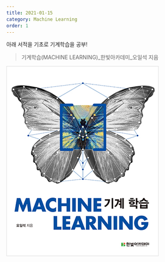 ```yaml
---
title: 2021-01-15
category: Machine Learning
order: 1
---
```


아래 서적을 기초로 기계학습을 공부!
> 기계학습(MACHINE LEARNING)_한빛아카데미_오일석 지음

![기계학습](./images/book.jpg)
